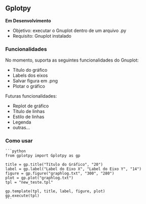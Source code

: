 ## Gplotpy

**Em Desenvolvimento**

* Objetivo: executar o Gnuplot dentro de um arquivo .py
* Requisito: Gnuplot instalado

### Funcionalidades

No momento, suporta as seguintes funcionalidades do Gnuplot:

* Título do gráfico
* Labels dos eixos
* Salvar figura em .png
* Plotar o gráfico

Futuras funcionalidades:

* Replot de gráfico
* Título de linhas
* Estilo de linhas
* Legenda
* outras...

### Como usar

    ```python
    from gplotpy import Gplotpy as gp

    title = gp.title("Título do Gráfico", "20")
    label = gp.label("Label do Eixo X", "Label do Eixo Y", "14")
    figure = gp.figure("graphlog.txt", "300", "280")
    plot = gp.plot("graphlog.txt")
    tpl = "new_teste.tpl"

    gp.template(tpl, title, label, figure, plot)
    gp.execute(tpl)
    ```


